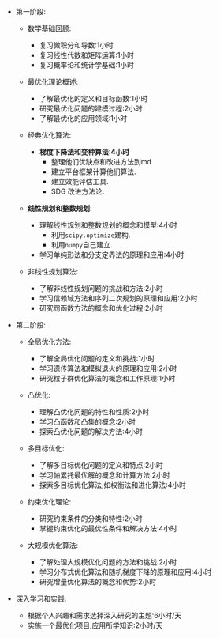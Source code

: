 - 第一阶段:

    - 数学基础回顾: 
        - 复习微积分和导数:1小时
        - 复习线性代数和矩阵运算:1小时
        - 复习概率论和统计学基础:1小时

    - 最优化理论概述:
        - 了解最优化的定义和目标函数:1小时
        - 研究最优化问题的建模过程:2小时
        - 了解最优化的应用领域:1小时

    - 经典优化算法:
        - **梯度下降法和变种算法:4小时** 
            - 整理他们优缺点和改进方法到md
            - 建立平台框架计算他们算法.
            - 建立效能评估工具. 
            - SDG 改进方法论.

        <!-- - 推荐资源:
            - 《Numerical Optimization》 by Nocedal and Wright
            - 《Convex Optimization》 by Boyd and Vandenberghe -->

    - **线性规划和整数规划**:
        - 理解线性规划和整数规划的概念和模型:4小时
            - 利用`scipy.optimize`建构.
            - 利用`numpy`自己建立.
        - 学习单纯形法和分支定界法的原理和应用:4小时

        <!-- - 推荐资源:
            - 《Introduction to Linear Optimization》 by Dimitris Bertsimas and John N. Tsitsiklis
            - 《Integer Programming》 by Laurence A. Wolsey -->

    - 非线性规划算法:
        - 了解非线性规划问题的挑战和方法:2小时
        - 学习信赖域方法和序列二次规划的原理和应用:2小时
        - 研究罚函数方法的概念和优化过程:2小时

        <!-- - 推荐资源:
            - 《Numerical Optimization》 by Nocedal and Wright
            - 《Nonlinear Programming: Concepts, Algorithms, and Applications》 by Dimitri P. Bertsekas -->

- 第二阶段:

    - 全局优化方法:
        - 了解全局优化问题的定义和挑战:1小时
        - 学习遗传算法和模拟退火的原理和应用:2小时
        - 研究粒子群优化算法的概念和工作原理:1小时

        <!-- - 推荐资源:
            - 《Global Optimization Algorithms: Theory and Application》 by Thomas Weise -->

    - 凸优化:
        - 理解凸优化问题的特性和性质:2小时
        - 学习凸函数和凸集的概念:2小时
        - 探索凸优化问题的解决方法:4小时

        <!-- - 推荐资源:
            - 《Convex Optimization》 by Stephen Boyd and Lieven Vandenberghe
            - 《Convex Optimization: Algorithms and Complexity》 by Sebastien Bubeck -->

    - 多目标优化:
        - 了解多目标优化问题的定义和特点:2小时
        - 学习帕累托最优解的概念和计算方法:2小时
        - 探索多目标优化算法,如权衡法和进化算法:4小时

        <!-- - 推荐资源:
            - 《Multiobjective Optimization: Principles and Case Studies》 by Jürgen Branke -->

    - 约束优化理论:
        - 研究约束条件的分类和特性:2小时
        - 掌握约束优化的最优性条件和解决方法:4小时

        <!-- - 推荐资源:
            - 《Nonlinear Programming: Theory and Algorithms》 by Mokhtar S. Bazaraa, Hanif D. Sherali, and C. M. Shetty -->

    - 大规模优化算法:
        - 了解处理大规模优化问题的方法和挑战:2小时
        - 学习分布式优化算法和随机梯度下降的原理和应用:4小时
        - 研究增量优化算法的概念和优势:2小时

        <!-- - 推荐资源:
            - 《Distributed Optimization and Statistical Learning via the Alternating Direction Method of Multipliers》 by Stephen Boyd et al.
            - 《Stochastic Gradient Descent Methods for Large-Scale Optimization》 by Léon Bottou, Frank E. Curtis, and Jorge Nocedal -->

- 深入学习和实践:
  - 根据个人兴趣和需求选择深入研究的主题:6小时/天
  - 实施一个最优化项目,应用所学知识:2小时/天

<!-- - 优化理论教材:
    - 《Numerical Optimization》 by Jorge Nocedal and Stephen J. Wright
    - 《Convex Optimization》 by Stephen Boyd and Lieven Vandenberghe
    - 《Nonlinear Programming: Concepts, Algorithms, and Applications》 by Dimitri P. Bertsekas
    - 在线课程和视频教程:
        - Coursera上的《Convex Optimization》和《Discrete Optimization》课程
        - YouTube上的最优化理论教学视频,如Stephen Boyd的讲座和讲解视频 -->
